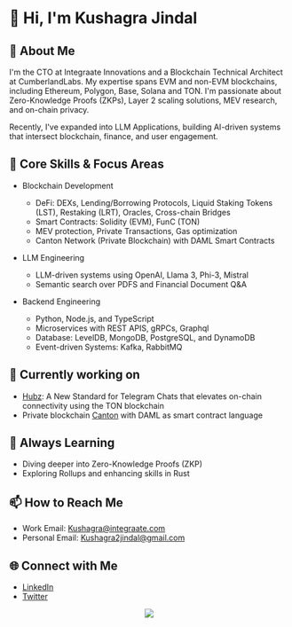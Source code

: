 # 👋 Hi, I'm Kushagra Jindal

## 🚀 About Me
I'm the CTO at Integraate Innovations and a Blockchain Technical Architect at CumberlandLabs. My expertise spans EVM and non-EVM blockchains, including Ethereum, Polygon, Base, Solana and TON. I'm passionate about Zero-Knowledge Proofs (ZKPs), Layer 2 scaling solutions, MEV research, and on-chain privacy.

Recently, I've expanded into LLM Applications, building AI-driven systems that intersect blockchain, finance, and user engagement.

## 💼 Core Skills & Focus Areas

- Blockchain Development
  - DeFi: DEXs, Lending/Borrowing Protocols, Liquid Staking Tokens (LST), Restaking (LRT), Oracles, Cross-chain Bridges
  - Smart Contracts: Solidity (EVM), FunC (TON)
  - MEV protection, Private Transactions, Gas optimization
  - Canton Network (Private Blockchain) with DAML Smart Contracts

- LLM Engineering
  - LLM-driven systems using OpenAI, Llama 3, Phi-3, Mistral
  - Semantic search over PDFS and Financial Document Q&A

- Backend Engineering
  - Python, Node.js, and TypeScript
  - Microservices with REST APIS, gRPCs, Graphql
  - Database: LevelDB, MongoDB, PostgreSQL, and DynamoDB
  - Event-driven Systems: Kafka, RabbitMQ

## 🚀 Currently working on
- [Hubz](https://hubz.io/): A New Standard for Telegram Chats that elevates on-chain connectivity using the TON blockchain
- Private blockchain [Canton](https://canton.network/) with DAML as smart contract language

## 🌱 Always Learning
- Diving deeper into Zero-Knowledge Proofs (ZKP)
- Exploring Rollups and enhancing skills in Rust

## 📫 How to Reach Me
- Work Email: [Kushagra@integraate.com](mailto:Kushagra@integraate.com)
- Personal Email: [Kushagra2jindal@gmail.com](mailto:Kushagra2jindal@gmail.com)

## 🌐 Connect with Me
- [LinkedIn](https://www.linkedin.com/in/kushagra-jindal-939a01148/)
- [Twitter](https://x.com/kushagra_jindal)

<p align="center" ><img src="https://github-readme-streak-stats.herokuapp.com/?user=kushagra2jindal&theme=highcontrast")></p>

<!--
<p align="center"><img height="50%" width="auto" src ="https://github-readme-stats.vercel.app/api/top-langs/?username=kushagra2jindal&layout=compact&theme=darcula&bg_color=00000000&langs_count=6&hide=jupyter%20notebook,tex,css,php"></p>
-->

